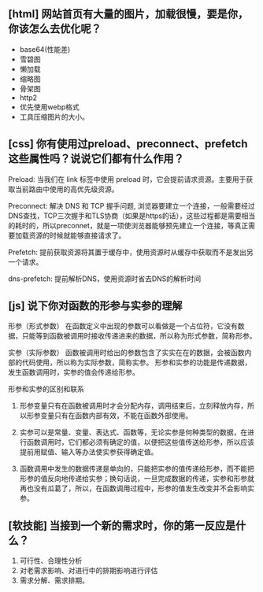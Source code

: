 ## [html] 网站首页有大量的图片，加载很慢，要是你，你该怎么去优化呢？

* base64(性能差)
* 雪碧图
* 懒加载
* 缩略图
* 骨架图
* http2
* 优先使用webp格式
* 工具压缩图片的大小。

## [css] 你有使用过preload、preconnect、prefetch这些属性吗？说说它们都有什么作用？

Preload: 当我们在 link 标签中使用 preload 时，它会提前请求资源。主要用于获取当前路由中使用的高优先级资源。

Preconnect: 解决 DNS 和 TCP 握手问题, 浏览器要建立一个连接，一般需要经过DNS查找，TCP三次握手和TLS协商（如果是https的话），这些过程都是需要相当的耗时的，所以preconnet，就是一项使浏览器能够预先建立一个连接，等真正需要加载资源的时候就能够直接请求了。

Prefetch: 提前获取资源将其置于缓存中，使用资源时从缓存中获取而不是发出另一个请求。

dns-prefetch: 提前解析DNS，使用资源时省去DNS的解析时间


## [js] 说下你对函数的形参与实参的理解

形参（形式参数）
在函数定义中出现的参数可以看做是一个占位符，它没有数据，只能等到函数被调用时接收传递进来的数据，所以称为形式参数，简称形参。

实参（实际参数）
函数被调用时给出的参数包含了实实在在的数据，会被函数内部的代码使用，所以称为实际参数，简称实参。
形参和实参的功能是传递数据，发生函数调用时，实参的值会传递给形参。

形参和实参的区别和联系

1. 形参变量只有在函数被调用时才会分配内存，调用结束后，立刻释放内存，所以形参变量只有在函数内部有效，不能在函数外部使用。

2. 实参可以是常量、变量、表达式、函数等，无论实参是何种类型的数据，在进行函数调用时，它们都必须有确定的值，以便把这些值传送给形参，所以应该提前用赋值、输入等办法使实参获得确定值。

3. 函数调用中发生的数据传递是单向的，只能把实参的值传递给形参，而不能把形参的值反向地传递给实参；换句话说，一旦完成数据的传递，实参和形参就再也没有瓜葛了，所以，在函数调用过程中，形参的值发生改变并不会影响实参。


## [软技能] 当接到一个新的需求时，你的第一反应是什么？

1. 可行性、合理性分析
2. 对老需求影响、对进行中的排期影响进行评估
3. 需求分解、需求排期。
